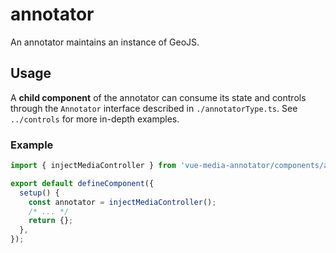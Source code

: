 # annotator

An annotator maintains an instance of GeoJS.

## Usage

A **child component** of the annotator can consume its state and controls through the `Annotator` interface described in `./annotatorType.ts`.  See `../controls` for more in-depth examples.

### Example

``` typescript
import { injectMediaController } from 'vue-media-annotator/components/annotators/useMediaController';

export default defineComponent({
  setup() {
    const annotator = injectMediaController();
    /* ... */
    return {};
  },
});
```
